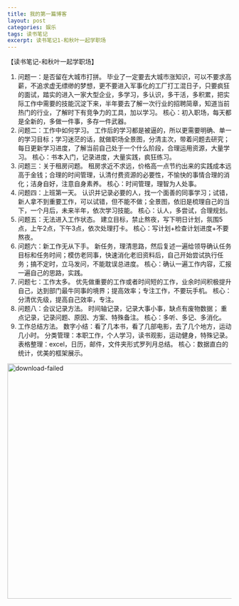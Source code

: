 ```yaml
---
title: 我的第一篇博客
layout: post
categories: 娱乐
tags: 读书笔记
excerpt: 读书笔记1-和秋叶一起学职场
---
```


【读书笔记-和秋叶一起学职场】
1.	问题一：是否留在大城市打拼。
毕业了一定要去大城市涨知识，可以不要求高薪，不追求虚无缥缈的梦想，更不要进入军事化的工厂打工混日子，只要疯狂的面试，踏实的进入一家大型企业，多学习，多认识，多干活，多积累，把实际工作中需要的技能沉淀下来，半年要去了解一次行业的招聘简章，知道当前热门的行业，了解时下有竞争力的工具，加以学习。
核心：初入职场，每天都是全新的，多做一件事，多存一件武器。
2.	问题二：工作中如何学习。
工作后的学习都是被逼的，所以更需要明确、单一的学习目标；学习迷茫的话，就做职场全景图，分清主次，带着问题去研究；每日更新学习进度，了解当前自己处于一个什么阶段，合理运用资源，大量学习。
核心：书本入门，记录进度，大量实践，疯狂练习。
3.	问题三：关于租房问题。
租房求近不求远，价格高一点节约出来的实践成本远高于金钱；合理的时间管理，认清付费资源的必要性，不愉快的事情合理的消化；洁身自好，注意自身素养。
核心：时间管理，理智为人处事。
4.	问题四：上班第一天。
认识并记录必要的人，找一个面善的同事学习；试错，新人拿不到重要工作，可以试错，但不能不做；全景图，依旧是梳理自己的当下，一个月后，未来半年，依次学习技能。
核心：认人，多尝试，合理规划。
5.	问题五：无法进入工作状态。
建立目标，禁止熬夜，写下明日计划，氛围5点，上午2点，下午3点，依次处理打卡。
核心：写计划+检查计划进度+不要熬夜。
6.	问题六：新工作无从下手。
新任务，理清思路，然后复述一遍给领导确认任务目标和任务时间；模仿老同事，快速消化老旧资料后，自己开始尝试执行任务；搞不定时，立马发问，不能耽误总进度。
核心：确认一遍工作内容，汇报一遍自己的思路，实践。
7.	问题七：工作太多。
优先做重要的工作或者时间短的工作，业余时间积极提升自己，达到部门最牛同事的境界；提高效率；专注工作，不要玩手机。
核心：分清优先级，提高自己效率，专注。
8.	问题八：会议记录方法。
时间轴记录，记录大事小事，缺点有废物数据；
重点记录，记录问题、原因、方案、特殊备注。
核心：多听、多记、多消化。
9.	工作总结方法。
数字小结：看了几本书，看了几部电影，去了几个地方，运动几小时。
分类管理：本职工作，个人学习，读书观影，运动健身，特殊记录。
表格整理：excel，日历，邮件，文件夹形式罗列月总结。
核心：数据直白的统计，优美的框架展示。



<img src="http://p0.so.qhimgs1.com/sdr/400__/t01e6e8b7213a9408b4.jpg" alt="download-failed" left="1px" top="1px" width="528px"  height="528px">



